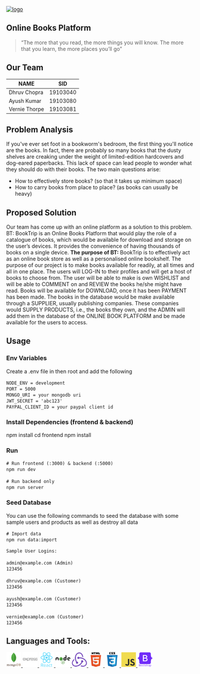 <a href="https://imgbb.com/"><img src="https://i.ibb.co/ygfQnkR/logo.png" alt="logo" width="250" height="150" border="0"></a>

## Online Books Platform
>“The more that you read, the more things you will know. The more that you learn, the more places you’ll go”

## Our Team
| NAME | SID |
| ------ | ------ |
| Dhruv Chopra | 19103040 |
| Ayush Kumar | 19103080 |
| Vernie Thorpe | 19103081 |

## Problem Analysis
If you've ever set foot in a bookworm's bedroom, the first thing you'll notice are the books. In fact, there are probably so many books that the dusty shelves are creaking under the weight of limited-edition hardcovers and dog-eared paperbacks. This lack of space can lead people to wonder what they should do with their books.
The two main questions arise:
- How to effectively store books? (so that it takes up minimum space)
- How to carry books from place to place? (as books can usually be heavy)

## Proposed Solution
Our team has come up with an online platform as a solution to this problem. BT: BookTrip is an Online Books Platform that would play the role of a catalogue of books, which would be available for download and storage on the user’s devices. It provides the convenience of having thousands of books on a single device.
**The purpose of BT:** BookTrip is to effectively act as an online book store as well as a personalised online bookshelf. The purpose of our project is to make books available for readily, at all times and all in one place. The users will LOG-IN to their profiles and will get a host of books to choose from. The user will be able to make is own WISHLIST and will be able to COMMENT on and REVIEW the books he/she might have read. Books will be available for DOWNLOAD, once it has been PAYMENT has been made. 
The books in the database would be make available through a SUPPLIER, usually publishing companies. These companies would SUPPLY PRODUCTS, i.e., the books they own, and the ADMIN will add them in the database of the ONLINE BOOK PLATFORM and be made available for the users to access.

## Usage

### Env Variables
Create a .env file in then root and add the following
```
NODE_ENV = development
PORT = 5000
MONGO_URI = your mongodb uri
JWT_SECRET = 'abc123'
PAYPAL_CLIENT_ID = your paypal client id
```

### Install Dependencies (frontend & backend)
npm install
cd frontend
npm install

### Run
```
# Run frontend (:3000) & backend (:5000)
npm run dev

# Run backend only
npm run server
```

### Seed Database
You can use the following commands to seed the database with some sample users and products as well as destroy all data
```
# Import data
npm run data:import
```

```
Sample User Logins:

admin@example.com (Admin)
123456

dhruv@example.com (Customer)
123456

ayush@example.com (Customer)
123456

vernie@example.com (Customer)
123456
```

## Languages and Tools:
<p align="left"> 
<a href="https://www.mongodb.com/" target="_blank"> <img src="https://raw.githubusercontent.com/devicons/devicon/master/icons/mongodb/mongodb-original-wordmark.svg" alt="mongodb" width="40" height="40"/> </a> <a href="https://expressjs.com" target="_blank"> <img src="https://raw.githubusercontent.com/devicons/devicon/master/icons/express/express-original-wordmark.svg" alt="express" width="40" height="40"/> </a><a href="https://reactjs.org/" target="_blank"> <img src="https://raw.githubusercontent.com/devicons/devicon/master/icons/react/react-original-wordmark.svg" alt="react" width="40" height="40"/> </a> <a href="https://nodejs.org" target="_blank"> <img src="https://raw.githubusercontent.com/devicons/devicon/master/icons/nodejs/nodejs-original-wordmark.svg" alt="nodejs" width="40" height="40"/> </a> <a href="https://redux.js.org" target="_blank"> <img src="https://raw.githubusercontent.com/devicons/devicon/master/icons/redux/redux-original.svg" alt="redux" width="40" height="40"/> </a> <a href="https://www.w3.org/html/" target="_blank"> <img src="https://raw.githubusercontent.com/devicons/devicon/master/icons/html5/html5-original-wordmark.svg" alt="html5" width="40" height="40"/> </a><a href="https://www.w3schools.com/css/" target="_blank"> <img src="https://raw.githubusercontent.com/devicons/devicon/master/icons/css3/css3-original-wordmark.svg" alt="css3" width="40" height="40"/> </a> <a href="https://developer.mozilla.org/en-US/docs/Web/JavaScript" target="_blank"> <img src="https://raw.githubusercontent.com/devicons/devicon/master/icons/javascript/javascript-original.svg" alt="javascript" width="40" height="40"/> </a> <a href="https://getbootstrap.com" target="_blank"> <img src="https://raw.githubusercontent.com/devicons/devicon/master/icons/bootstrap/bootstrap-plain-wordmark.svg" alt="bootstrap" width="40" height="40"/> </</p>
